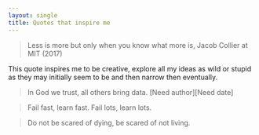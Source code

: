 ```yaml
---
layout: single
title: Quotes that inspire me
---
```


> Less is more but only when you know what more is, Jacob Collier at MIT (2017)

This quote inspires me to be creative, explore all my ideas as wild or stupid as they may initially seem to be and then narrow then eventually.

> In God we trust, all others bring data. [Need author][Need date]

> Fail fast, learn fast. Fail lots, learn lots.

> Do not be scared of dying, be scared of not living.

> 
